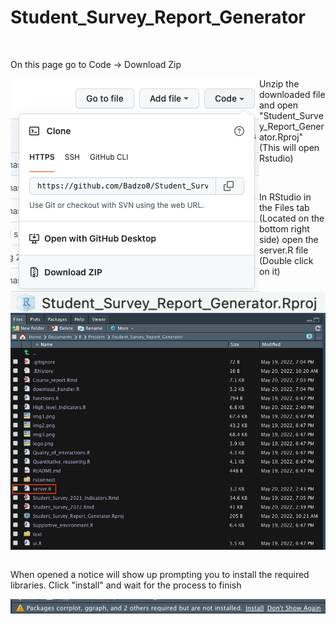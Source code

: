 # Student_Survey_Report_Generator
&nbsp;


On this page go to Code -> Download Zip

<img src="/img1.png"
     style="float: left; margin-right: 10;" />
     
     
     
Unzip the downloaded file and open "Student_Survey_Report_Generator.Rproj" (This will open Rstudio)   
    
<img src="/img2.png"
     style="float: left; margin-right: 10;" />
&nbsp;

In RStudio in the Files tab (Located on the bottom right side) open the server.R file (Double click on it)

<img src="/img3.png"
     style="float: left; margin-right: 10;" />
&nbsp;

When opened a notice will show up prompting you to install the required libraries. Click "install" and wait for the process to finish

<img src="/img4.png"
     style="float: left; margin-right: 10;" />
&nbsp;
